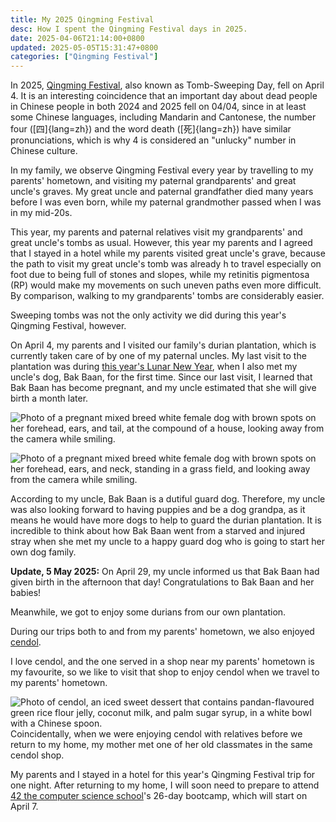 ```yaml
---
title: My 2025 Qingming Festival
desc: How I spent the Qingming Festival days in 2025.
date: 2025-04-06T21:14:00+0800
updated: 2025-05-05T15:31:47+0800
categories: ["Qingming Festival"]
---
```


In 2025, [Qingming Festival](https://en.wikipedia.org/wiki/Qingming_Festival), also known as Tomb-Sweeping Day, fell on April 4. It is an interesting coincidence that an important day about dead people in Chinese people in both 2024 and 2025 fell on 04/04, since in at least some Chinese languages, including Mandarin and Cantonese, the number four ([四]{lang=zh}) and the word death ([死]{lang=zh}) have similar pronunciations, which is why 4 is considered an "unlucky" number in Chinese culture.

In my family, we observe Qingming Festival every year by travelling to my parents' hometown, and visiting my paternal grandparents' and great uncle's graves. My great uncle and paternal grandfather died many years before I was even born, while my paternal grandmother passed when I was in my mid-20s.

This year, my parents and paternal relatives visit my grandparents' and great uncle's tombs as usual. However, this year my parents and I agreed that I stayed in a hotel while my parents visited great uncle's grave, because the path to visit my great uncle's tomb was already h to travel especially on foot due to being full of stones and slopes, while my retinitis pigmentosa (RP) would make my movements on such uneven paths even more difficult. By comparison, walking to my grandparents' tombs are considerably easier.

Sweeping tombs was not the only activity we did during this year's Qingming Festival, however.

On April 4, my parents and I visited our family's durian plantation, which is currently taken care of by one of my paternal uncles. My last visit to the plantation was during [this year's Lunar New Year](2025-02-06-my-2025-lunar-new-year.md), when I also met my uncle's dog, Bak Baan, for the first time. Since our last visit, I learned that Bak Baan has become pregnant, and my uncle estimated that she will give birth a month later.

![Photo of a pregnant mixed breed white female dog with brown spots on her forehead, ears, and tail, at the compound of a house, looking away from the camera while smiling.](https://cdn.some.pics/helenchong/67f107d3de65a.jpg)

![Photo of a pregnant mixed breed white female dog with brown spots on her forehead, ears, and neck, standing in a grass field, and looking away from the camera while smiling.](https://cdn.some.pics/helenchong/67f107e6a8f24.jpg)

According to my uncle, Bak Baan is a dutiful guard dog. Therefore, my uncle was also looking forward to having puppies and be a dog grandpa, as it means he would have more dogs to help to guard the durian plantation.  It is incredible to think about how Bak Baan went from a starved and injured stray when she met my uncle to a happy guard dog who is going to start her own dog family.

**Update, 5 May 2025:** On April 29, my uncle informed us that Bak Baan had given birth in the afternoon that day! Congratulations to Bak Baan and her babies!

Meanwhile, we got to enjoy some durians from our own plantation.

During our trips both to and from my parents' hometown, we also enjoyed [cendol](https://en.wikipedia.org/wiki/Cendol).

I love cendol, and the one served in a shop near my parents' hometown is my favourite, so we like to visit that shop to enjoy cendol when we travel to my parents' hometown.

![Photo of cendol, an iced sweet dessert that contains pandan-flavoured green rice flour jelly, coconut milk, and palm sugar syrup, in a white bowl with a Chinese spoon.](https://cdn.some.pics/helenchong/67f0fe9edaaac.jpg)
Coincidentally, when we were enjoying cendol with relatives before we return to my home, my mother met one of her old classmates in the same cendol shop.

My parents and I stayed in a hotel for this year's Qingming Festival trip for one night. After returning to my home, I will soon need to prepare to attend [42 the computer science school](2025-01-20-attending-42-school.md)'s 26-day bootcamp, which will start on April 7.
